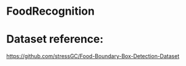 # FoodRecognition

# Dataset reference: 
https://github.com/stressGC/Food-Boundary-Box-Detection-Dataset
